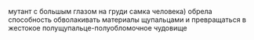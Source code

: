 мутант с большым глазом на груди
самка человека)
обрела способность обволакивать материалы щупальцами и превращаться в жестокое полущупальце-полуобломочное чудовище
